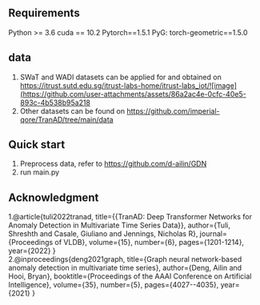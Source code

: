 ##  Requirements
Python >= 3.6
cuda == 10.2
Pytorch==1.5.1
PyG: torch-geometric==1.5.0

##  data
1. SWaT and WADI datasets can be applied for and obtained on https://itrust.sutd.edu.sg/itrust-labs-home/itrust-labs_iot/![image](https://github.com/user-attachments/assets/86a2ac4e-0cfc-40e5-893c-4b538b95a218 <br>
2. Other datasets can be found on https://github.com/imperial-qore/TranAD/tree/main/data

##  Quick start 
1. Preprocess data, refer to https://github.com/d-ailin/GDN <br>
2. run main.py

## Acknowledgment 
1.@article{tuli2022tranad,
  title={{TranAD: Deep Transformer Networks for Anomaly Detection in Multivariate Time Series Data}},
  author={Tuli, Shreshth and Casale, Giuliano and Jennings, Nicholas R},
  journal={Proceedings of VLDB},
  volume={15},
  number={6},
  pages={1201-1214},
  year={2022}
} <br>
2.@inproceedings{deng2021graph,
  title={Graph neural network-based anomaly detection in multivariate time series},
  author={Deng, Ailin and Hooi, Bryan},
  booktitle={Proceedings of the AAAI Conference on Artificial Intelligence},
  volume={35},
  number={5},
  pages={4027--4035},
  year={2021}
}
